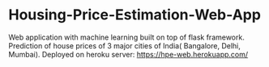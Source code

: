 # Housing-Price-Estimation-Web-App
Web application with machine learning built on top of flask framework. Prediction of house prices of 3 major cities of India( Bangalore, Delhi, Mumbai).
Deployed on heroku server:  https://hpe-web.herokuapp.com/
